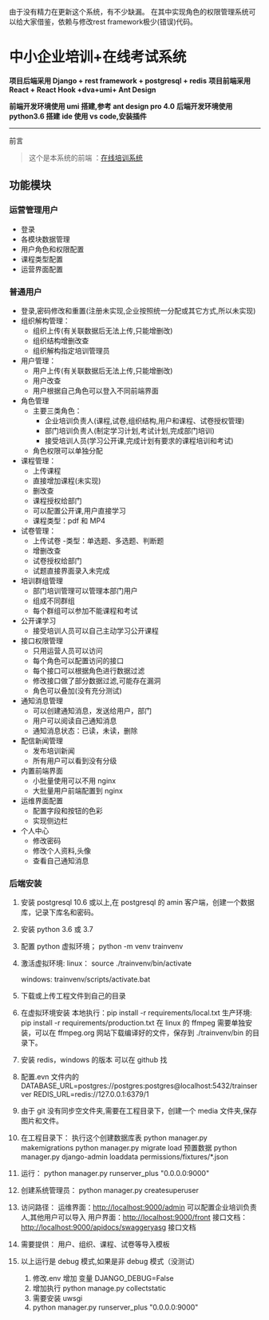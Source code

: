 由于没有精力在更新这个系统，有不少缺漏。
在其中实现角色的权限管理系统可以给大家借鉴，依赖与修改rest framework极少(错误)代码。

# 中小企业培训+在线考试系统

**项目后端采用 Django + rest framework + postgresql + redis**
**项目前端采用 React + React Hook +dva+umi+ Ant Design**

**前端开发环境使用 umi 搭建,参考 ant design pro 4.0**
**后端开发环境使用 python3.6 搭建**
**ide 使用 vs code,安装插件**

---

前言

> 这个是本系统的前端 ：[在线培训系统](https://)

## 功能模块

### 运营管理用户

- 登录
- 各模块数据管理
- 用户角色和权限配置
- 课程类型配置
- 运营界面配置

### 普通用户

- 登录,密码修改和重置(注册未实现,企业按照统一分配或其它方式,所以未实现)
- 组织解构管理：
  - 组织上传(有关联数据后无法上传,只能增删改)
  - 组织结构增删改查
  - 组织解构指定培训管理员
- 用户管理：
  - 用户上传(有关联数据后无法上传,只能增删改)
  - 用户改查
  - 用户根据自己角色可以登入不同前端界面
- 角色管理
  - 主要三类角色：
    - 企业培训负责人(课程,试卷,组织结构,用户和课程、试卷授权管理)
    - 部门培训负责人(制定学习计划,考试计划,完成部门培训)
    - 接受培训人员(学习公开课,完成计划有要求的课程培训和考试)
  - 角色权限可以单独分配
- 课程管理：
  - 上传课程
  - 直接增加课程(未实现)
  - 删改查
  - 课程授权给部门
  - 可以配置公开课,用户直接学习
  - 课程类型：pdf 和 MP4
- 试卷管理：
  - 上传试卷 -类型：单选题、多选题、判断题
  - 增删改查
  - 试卷授权给部门
  - 试题直接界面录入未完成
- 培训群组管理
  - 部门培训管理可以管理本部门用户
  - 组成不同群组
  - 每个群组可以参加不能课程和考试
- 公开课学习
  - 接受培训人员可以自己主动学习公开课程
- 接口权限管理
  - 只用运营人员可以访问
  - 每个角色可以配置访问的接口
  - 每个接口可以根据角色进行数据过滤
  - 修改接口做了部分数据过滤,可能存在漏洞
  - 角色可以叠加(没有充分测试)
- 通知消息管理
  - 可以创建通知消息，发送给用户，部门
  - 用户可以阅读自己通知消息
  - 通知消息状态：已读，未读，删除
- 配信新闻管理
  - 发布培训新闻
  - 所有用户可以看到没有分级
- 内置前端界面
  - 小批量使用可以不用 nginx
  - 大批量用户前端配置到 nginx
- 运维界面配置
  - 配置字段和按钮的色彩
  - 实现侧边栏
- 个人中心
  - 修改密码
  - 修改个人资料,头像
  - 查看自己通知消息

### 后端安装

1. 安装 postgresql 10.6 或以上,在 postgresql 的 amin 客户端，创建一个数据库，记录下库名和密码。
2. 安装 python 3.6 或 3.7
3. 配置 python 虚拟环境； python -m venv trainvenv
4. 激活虚拟环境:
   linux： source ./trainvenv/bin/activate

   windows: trainvenv/scripts/activate.bat

5. 下载或上传工程文件到自己的目录
6. 在虚拟环境安装
   本地执行：pip install -r requirements/local.txt
   生产环境: pip install -r requirements/production.txt
   在 linux 的 ffmpeg 需要单独安装，可以在 ffmpeg.org 网站下载编译好的文件，保存到 ./trainvenv/bin 的目录下。
7. 安装 redis，windows 的版本 可以在 github 找
8. 配置.evn 文件内的
   DATABASE_URL=postgres://postgres:postgres@localhost:5432/trainserver
   REDIS_URL=redis://127.0.0.1:6379/1
9. 由于 git 没有同步空文件夹,需要在工程目录下，创建一个 media 文件夹,保存图片和文件。
10. 在工程目录下：
    执行这个创建数据库表
    python manager.py makemigrations
    python manager.py migrate
    load 预置数据
    python manager.py django-admin loaddata permissions/fixtures/\*.json
11. 运行：
    python manager.py runserver_plus "0.0.0.0:9000"
12. 创建系统管理员：
    python manager.py createsuperuser

13. 访问路径：
    运维界面：<http://localhost:9000/admin>
    可以配置企业培训负责人,其他用户可以导入
    用户界面：<http://localhost:9000/front>
    接口文档：<http://localhost:9000/apidocs/swaggeryasg>
    接口文档
14. 需要提供：
    用户、组织、课程、试卷等导入模板
15. 以上运行是 debug 模式,如果是非 debug 模式（没测试）
    1. 修改.env 增加 变量 DJANGO_DEBUG=False
    2. 增加执行 python manage.py collectstatic
    3. 需要安装 uwsgi
    4. python manager.py runserver_plus "0.0.0.0:9000"
